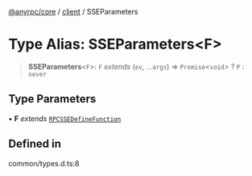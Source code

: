[@anyrpc/core](../../modules.md) / [client](../index.md) / SSEParameters

# Type Alias: SSEParameters\<F\>

> **SSEParameters**\<`F`\>: `F` *extends* (`ev`, ...`args`) => `Promise`\<`void`\> ? `P` : `never`

## Type Parameters

• **F** *extends* [`RPCSSEDefineFunction`](../../server/type-aliases/RPCSSEDefineFunction.md)

## Defined in

common/types.d.ts:8
